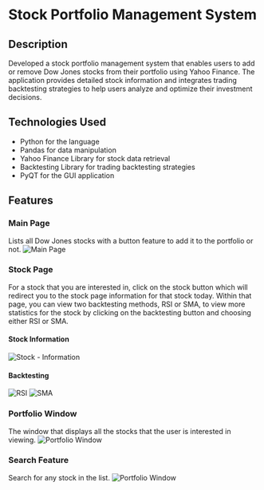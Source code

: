 # Stock Portfolio Management System

## Description

Developed a stock portfolio management system that enables users to add or remove Dow Jones stocks from their portfolio using Yahoo Finance. The application provides detailed stock information and integrates trading backtesting strategies to help users analyze and optimize their investment decisions. 

## Technologies Used

- Python for the language
- Pandas for data manipulation
- Yahoo Finance Library for stock data retrieval
- Backtesting Library for trading backtesting strategies
- PyQT for the GUI application

## Features

### Main Page
Lists all Dow Jones stocks with a button feature to add it to the portfolio or not.
![Main Page](https://github.com/user-attachments/assets/b2d8b616-ca21-4648-a638-b6962e201461)


### Stock Page
For a stock that you are interested in, click on the stock button which will redirect you to the stock page information for that stock today. Within that page, you can view two backtesting methods, RSI or SMA, to view more statistics for the stock by clicking on the backtesting button and choosing either RSI or SMA.

#### Stock Information
![Stock - Information](https://github.com/user-attachments/assets/6450b585-f355-47ed-9b7b-e44a45629c6d)
#### Backtesting
![RSI](https://github.com/user-attachments/assets/514d1ae2-1834-4c19-9df8-bfda2d40f89a)
![SMA](https://github.com/user-attachments/assets/257cfa45-06af-4338-8f00-4d4902c70bdd)

### Portfolio Window
The window that displays all the stocks that the user is interested in viewing. 
![Portfolio Window](https://github.com/user-attachments/assets/ca5d61e4-cf46-4e3a-8a24-ffeae9bb4bf5)

### Search Feature
Search for any stock in the list.
![Portfolio Window](https://github.com/user-attachments/assets/ca5d61e4-cf46-4e3a-8a24-ffeae9bb4bf5)

